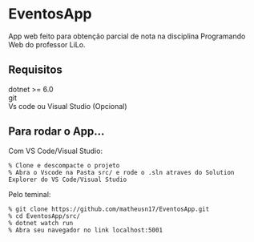 # EventosApp

App web feito para obtenção parcial de nota na disciplina Programando Web do professor LiLo.

## Requisitos

dotnet >= 6.0<br />
git<br />
Vs code ou Visual Studio (Opcional)<br />

## Para rodar o App...

Com VS Code/Visual Studio:

    % Clone e descompacte o projeto
    % Abra o Vscode na Pasta src/ e rode o .sln atraves do Solution Explorer do VS Code/Visual Studio

Pelo teminal:

    % git clone https://github.com/matheusn17/EventosApp.git
    % cd EventosApp/src/
    % dotnet watch run
    % Abra seu navegador no link localhost:5001
